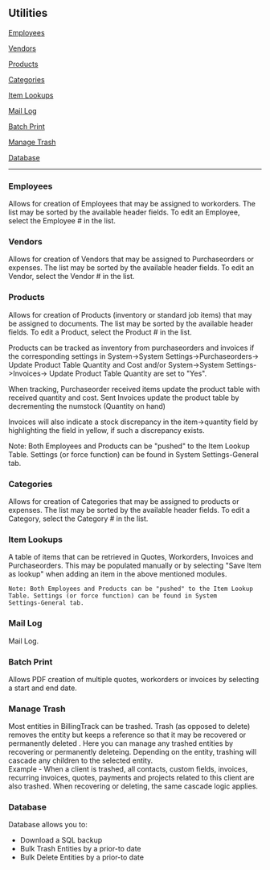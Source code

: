 Utilities
---
[Employees](#employees)

[Vendors](#vendors)

[Products](#products)

[Categories](#categories)

[Item Lookups](#item-lookups)

[Mail Log](#mail-log)

[Batch Print](#batch-print)

[Manage Trash](#manage-trash)

[Database](#database)

---

<a id="employees"></a>
### Employees

Allows for creation of Employees that may be assigned to workorders. The
list may be sorted by the available header fields. To edit an Employee,
select the Employee \# in the list.

<a id="vendors"></a>
### Vendors

Allows for creation of Vendors that may be assigned to Purchaseorders or
expenses. The list may be sorted by the available header fields. To edit
an Vendor, select the Vendor \# in the list.

<a id="products"></a>
### Products

Allows for creation of Products (inventory or standard job items) that
may be assigned to documents. The list may be sorted by the available
header fields. To edit a Product, select the Product \# in the list.

Products can be tracked as inventory from purchaseorders and invoices if
the corresponding settings in System->System Settings->Purchaseorders->
Update Product Table Quantity and Cost and/or System->System
Settings->Invoices-> Update Product Table Quantity are set to "Yes".

When tracking, Purchaseorder received items update the product table
with received quantity and cost. Sent Invoices update the product table
by decrementing the numstock (Quantity on hand)

Invoices will also indicate a stock discrepancy in the item->quantity
field by highlighting the field in yellow, if such a discrepancy exists.


Note: Both Employees and Products can be "pushed" to the Item Lookup
Table. Settings (or force function) can be found in System
Settings-General tab.

<a id="categories"></a>
### Categories

Allows for creation of Categories that may be assigned to products or
expenses. The list may be sorted by the available header fields. To edit
a Category, select the Category \# in the list.

<a id="item-lookups"></a>
### Item Lookups

A table of items that can be retrieved in Quotes, Workorders, Invoices and Purchaseorders. This may be populated manually or by selecting "Save Item as
lookup" when adding an item in the above mentioned modules.
```
Note: Both Employees and Products can be "pushed" to the Item Lookup
Table. Settings (or force function) can be found in System
Settings-General tab.
```

<a id="mail-log"></a>
### Mail Log

Mail Log.

<a id="batch-print"></a>
### Batch Print

Allows PDF creation of multiple quotes, workorders or invoices by
selecting a start and end date.

<a id="manage-trash"></a>
### Manage Trash

Most entities in BillingTrack can be trashed. Trash (as opposed to
delete) removes the entity but keeps a reference so that it may be
recovered or permanently deleted .
Here you can manage any trashed entities by recovering or permanently
deleteing.
Depending on the entity, trashing will cascade any children to the
selected entity.  
Example - When a client is trashed, all contacts, custom fields,
invoices, recurring invoices, quotes, payments and projects related to
this client are also trashed.
When recovering or deleting, the same cascade logic applies.

<a id="database"></a>
### Database

Database allows you to:
- Download a SQL backup
- Bulk Trash Entities by a prior-to date
- Bulk Delete Entities by a prior-to date
